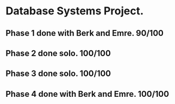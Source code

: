 # Database Systems Project.

## Phase 1 done with Berk and Emre.  90/100

## Phase 2 done solo.  100/100

## Phase 3 done solo.  100/100

## Phase 4 done with Berk and Emre.  100/100
